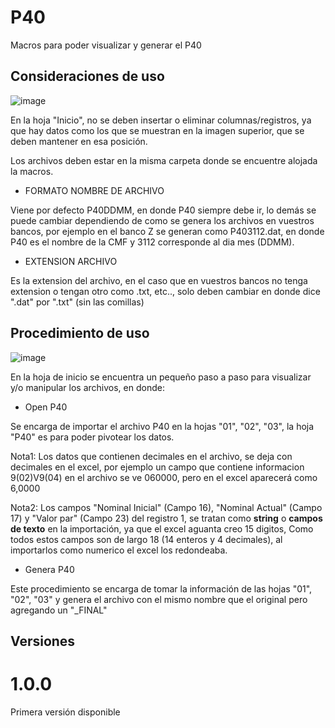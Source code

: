 # P40

Macros para poder visualizar y generar el P40

## Consideraciones de uso

![image](https://user-images.githubusercontent.com/36990078/152659344-a40a9833-7172-404c-b2a9-e5b2ce1fff60.png)


En la hoja "Inicio", no se deben insertar o eliminar columnas/registros, ya que hay datos como los que se muestran en la imagen superior, 
que se deben mantener en esa posición.

Los archivos deben estar en la misma carpeta donde se encuentre alojada la macros.

* FORMATO NOMBRE DE ARCHIVO

Viene por defecto P40DDMM, en donde P40 siempre debe ir, lo demás se puede cambiar dependiendo de como se genera los archivos en vuestros bancos,
por ejemplo en el banco Z se generan como P403112.dat, en donde P40 es el nombre de la CMF y 3112 corresponde al dia mes (DDMM).


* EXTENSION ARCHIVO

Es la extension del archivo, en el caso que en vuestros bancos no tenga extension o tengan otro como .txt, etc.., solo deben cambiar en donde dice ".dat" por ".txt" (sin las comillas)



## Procedimiento de uso


![image](https://user-images.githubusercontent.com/36990078/152659374-7f888e5d-da2a-4aa6-99a5-324b54fe6c88.png)


En la hoja de inicio se encuentra un pequeño paso a paso para visualizar y/o manipular los archivos, en donde:

*  Open P40

Se encarga de importar el archivo P40 en la hojas "01", "02", "03", la hoja "P40" es para poder pivotear los datos.

Nota1: Los datos que contienen decimales en el archivo, se deja con decimales en el excel, por ejemplo un campo que contiene informacion 9(02)V9(04) en el archivo se ve 060000,
pero en el excel aparecerá como 6,0000

Nota2: Los campos "Nominal Inicial" (Campo 16), "Nominal Actual" (Campo 17) y "Valor par" (Campo 23) del registro 1, se tratan como **string** o **campos de texto** en la importación, 
ya que el excel aguanta creo 15 digitos, Como todos estos campos son de largo 18 (14 enteros y 4 decimales), al importarlos como numerico el excel los redondeaba.

*  Genera P40

Este procedimiento se encarga de tomar la información de las hojas "01", "02", "03" y genera el archivo con el mismo nombre que el original pero agregando un "_FINAL"

## Versiones

# 1.0.0

Primera versión disponible
